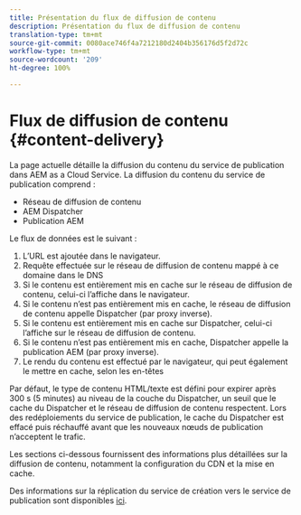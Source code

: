 ```yaml
---
title: Présentation du flux de diffusion de contenu
description: Présentation du flux de diffusion de contenu
translation-type: tm+mt
source-git-commit: 0080ace746f4a7212180d2404b356176d5f2d72c
workflow-type: tm+mt
source-wordcount: '209'
ht-degree: 100%

---
```



# Flux de diffusion de contenu {#content-delivery}

La page actuelle détaille la diffusion du contenu du service de publication dans AEM as a Cloud Service. La diffusion du contenu du service de publication comprend :

* Réseau de diffusion de contenu
* AEM Dispatcher
* Publication AEM

Le flux de données est le suivant :

1. L’URL est ajoutée dans le navigateur.
1. Requête effectuée sur le réseau de diffusion de contenu mappé à ce domaine dans le DNS
1. Si le contenu est entièrement mis en cache sur le réseau de diffusion de contenu, celui-ci l’affiche dans le navigateur.
1. Si le contenu n’est pas entièrement mis en cache, le réseau de diffusion de contenu appelle Dispatcher (par proxy inverse).
1. Si le contenu est entièrement mis en cache sur Dispatcher, celui-ci l’affiche sur le réseau de diffusion de contenu.
1. Si le contenu n’est pas entièrement mis en cache, Dispatcher appelle la publication AEM (par proxy inverse).
1. Le rendu du contenu est effectué par le navigateur, qui peut également le mettre en cache, selon les en-têtes

Par défaut, le type de contenu HTML/texte est défini pour expirer après 300 s (5 minutes) au niveau de la couche du Dispatcher, un seuil que le cache du Dispatcher et le réseau de diffusion de contenu respectent. Lors des redéploiements du service de publication, le cache du Dispatcher est effacé puis réchauffé avant que les nouveaux nœuds de publication n’acceptent le trafic.

Les sections ci-dessous fournissent des informations plus détaillées sur la diffusion de contenu, notamment la configuration du CDN et la mise en cache.

Des informations sur la réplication du service de création vers le service de publication sont disponibles [ici](/help/operations/replication.md).
